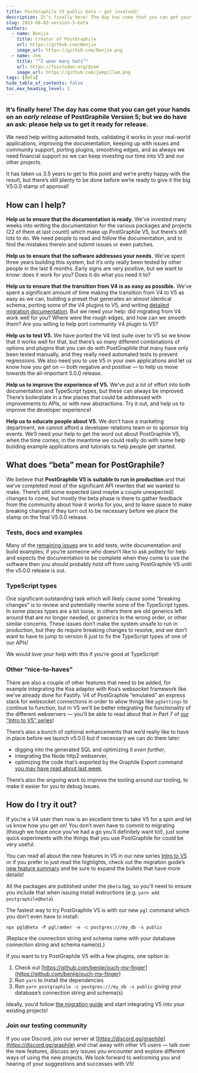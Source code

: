 ```yaml
---
title: PostGraphile V5 public beta — get involved!
description: It’s finally here! The day has come that you can get your hands on an early release of PostGraphile Version 5!
slug: 2023-08-03-version-5-beta
authors:
  - name: Benjie
    title: Creator of PostGraphile
    url: https://github.com/Benjie
    image_url: https://github.com/Benjie.png
  - name: Jem
    title: "“I wear many hats”"
    url: https://fosstodon.org/@jem
    image_url: https://github.com/jemgillam.png
tags: [Beta]
hide_table_of_contents: false
toc_max_heading_level: 2
---
```


### It’s finally here! The day has come that you can get your hands on an _early release_ of PostGraphile Version 5; but we do have an ask: please help us to get it ready for release.

We need help writing automated tests, validating it works in your real-world applications, improving the documentation, keeping up with issues and community support, porting plugins, smoothing edges, and as always we need financial support so we can keep investing our time into V5 and our other projects.

It has taken us 3.5 years to get to this point and we’re pretty happy with the result, but there’s still plenty to be done before we’re ready to give it the big V5.0.0 stamp of approval!

## How can I help?

**Help us to ensure that the documentation is ready.** We’ve invested many weeks into writing the documentation for the various packages and projects (22 of them at last count!) which make up PostGraphile V5, but there’s still lots to do. We need people to read and follow the documentation, and to find the mistakes therein and submit issues or even patches.

**Help us to ensure that the software addresses your needs.** We’ve spent three years building this system, but it’s only really been tested by other people in the last 6 months. Early signs are very positive, but we want to know: does it work for you? Does it do what you need it to?

**Help us to ensure that the transition from V4 is as easy as possible.** We’ve spent a significant amount of time making the transition from V4 to V5 as easy as we can, building a preset that generates an almost identical schema, porting some of the V4 plugins to V5, and writing [detailed migration documentation](https://postgraphile.org/postgraphile/next/migrating-from-v4/). But we need your help: did migrating from V4 work well for you? Where were the rough edges, and how can we smooth them? Are you willing to help port community V4 plugin to V5?

**Help us to test V5.** We have ported the V4 test suite over to V5 so we know that it works well for that, but there’s so many different combinations of options and plugins that you can do with PostGraphile that many have only been tested manually, and they really need automated tests to prevent regressions. We also need you to use V5 in your own applications and let us know how you get on — both negative and positive — to help us move towards the all-important 5.0.0 release.

**Help us to improve the experience of V5.** We’ve put a lot of effort into both documentation and TypeScript types, but these can always be improved. There’s boilerplate in a few places that could be addressed with improvements to APIs, or with new abstractions. Try it out, and help us to improve the developer experience!

**Help us to educate people about V5.** We don’t have a marketing department, we cannot afford a developer relations team or to sponsor big events. We’ll need your help to get the word out about PostGraphile V5, when the time comes; in the meantime we could really do with some help building example applications and tutorials to help people get started.

<!--truncate-->

## What does “beta” mean for PostGraphile?

We believe that **PostGraphile V5 is suitable to run in production** and that we’ve completed most of the significant API rewrites that we wanted to make. There’s still some expected (and maybe a couple unexpected) changes to come, but mostly the beta phase is there to gather feedback from the community about how it works for you, and to leave space to make breaking changes if they turn out to be necessary before we place the stamp on the final V5.0.0 release.

### Tests, docs and examples

Many of the [remaining issues](https://github.com/benjie/crystal/milestone/3) are to add tests, write documentation and build examples; if you’re someone who doesn’t like to ask politely for help and expects the documentation to be complete when they come to use the software then you should probably hold off from using PostGraphile V5 until the v5.0.0 release is out.

### TypeScript types

One significant outstanding task which will likely cause some “breaking changes” is to review and potentially rewrite some of the TypeScript types. In some places types are a bit loose, in others there are old generics left around that are no longer needed, or generics in the wrong order, or other similar concerns. These issues don’t make the system unsafe to run in production, but they do require breaking changes to resolve, and we don’t want to have to jump to version 6 just to fix the TypeScript types of one of our APIs!

We would love your help with this if you’re good at TypeScript!

### Other “nice-to-haves”

There are also a couple of other features that need to be added, for example integrating the Koa adaptor with Koa’s websocket framework like we've already done for Fastify. V4 of PostGraphile “emulated” an express stack for websocket connections in order to allow things like `pgSettings` to continue to function, but in V5 we’ll be better integrating the functionality of the different webservers — you’ll be able to read about that in Part 7 of [our “Intro to V5” series](https://dev.to/benjie/series/23459)!

There’s also a bunch of optional enhancements that we’d really like to have in place before we launch v5.0.0 but if necessary we can do them later:

- digging into the generated SQL and optimizing it _even further_,
- integrating the Node http2 webserver,
- optimizing the code that’s exported by the Graphile Export command [you may have read about last week](https://dev.to/graphile/intro-to-postgraphile-v5-part-6-excellent-executable-exports-1150).

There’s also the ongoing work to improve the tooling around our tooling, to make it easier for you to debug issues.

## How do I try it out?

If you’re a V4 user then now is an excellent time to take V5 for a spin and let us know how you get on! You don’t even have to commit to migrating (though we hope once you’ve had a go you’ll definitely want to!), just some quick experiments with the things that you use PostGraphile for could be very useful.

You can read all about the new features in V5 in our new series [Intro to V5](https://dev.to/graphile/intro-to-postgraphile-v5-part-1-replacing-the-foundations-3lh0) or if you prefer to just read the highlights, check out the migration guide’s [new feature summary](https://postgraphile.org/postgraphile/next/migrating-from-v4/v5-new-feature-summary) and be sure to expand the bullets that have more details!

All the packages are published under the `@beta` tag, so you'll need to ensure you include that when issuing install instructions (e.g. `yarn add postgraphile@beta`).

The fastest way to try PostGraphile V5 is with our new `pgl` command which you don’t even have to install:

```
npx pgl@beta -P pgl/amber -e -c postgres:///my_db -s public
```

(Replace the connection string and schema name with your database connection string and schema name(s).)

If you want to try PostGraphile V5 with a few plugins, one option is:

1. Check out [https://github.com/benjie/ouch-my-finger](https://github.com/benjie/ouch-my-finger)
2. Run `yarn` to install the dependencies
3. Run `yarn postgraphile -c postgres:///my_db -s public` giving your database’s connection string and schema(s)

Ideally, you’d follow [the migration guide](https://postgraphile.org/postgraphile/next/migrating-from-v4/) and start integrating V5 into your existing projects!

### Join our testing community

If you use Discord, join our server at [https://discord.gg/graphile](https://discord.gg/graphile) and chat away with other V5 users — talk over the new features, discuss any issues you encounter and explore different ways of using the new projects. We look forward to welcoming you and hearing of your suggestions and successes with V5!
